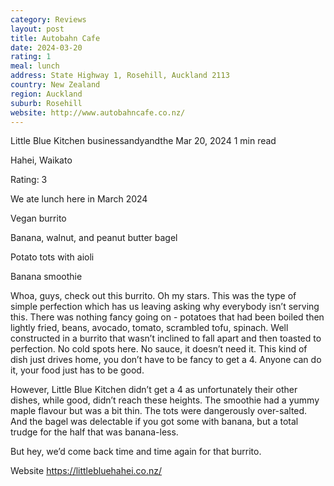 ```yaml
---
category: Reviews
layout: post
title: Autobahn Cafe
date: 2024-03-20
rating: 1
meal: lunch
address: State Highway 1, Rosehill, Auckland 2113
country: New Zealand
region: Auckland
suburb: Rosehill
website: http://www.autobahncafe.co.nz/
---
```


Little Blue Kitchen
businessandyandthe
Mar 20, 2024
1 min read

Hahei, Waikato

Rating: 3

We ate lunch here in March 2024

Vegan burrito

Banana, walnut, and peanut butter bagel

Potato tots with aioli

Banana smoothie

Whoa, guys, check out this burrito. Oh my stars. This was the type of simple perfection which has us leaving asking why everybody isn’t serving this. There was nothing fancy going on - potatoes that had been boiled then lightly fried, beans, avocado, tomato, scrambled tofu, spinach. Well constructed in a burrito that wasn’t inclined to fall apart and then toasted to perfection. No cold spots here. No sauce, it doesn’t need it. This kind of dish just drives home, you don’t have to be fancy to get a 4. Anyone can do it, your food just has to be good. 

However, Little Blue Kitchen didn’t get a 4 as unfortunately their other dishes, while good, didn’t reach these heights. The smoothie had a yummy maple flavour but was a bit thin. The tots were dangerously over-salted. And the bagel was delectable if you got some with banana, but a total trudge for the half that was banana-less. 

But hey, we’d come back time and time again for that burrito. 

Website https://littlebluehahei.co.nz/